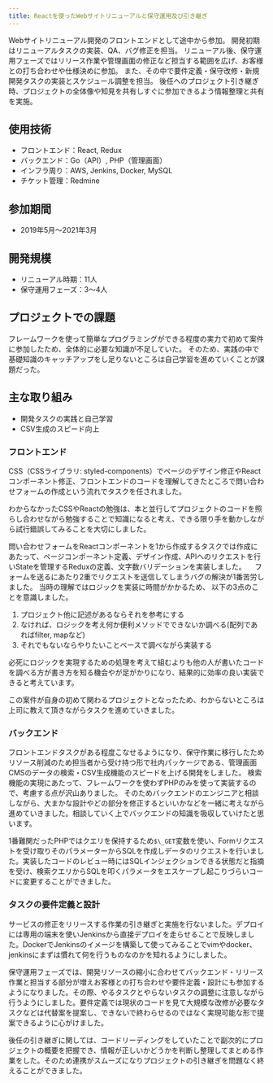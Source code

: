 ```yaml
---
title: Reactを使ったWebサイトリニューアルと保守運用及び引き継ぎ
---
```


Webサイトリニューアル開発のフロントエンドとして途中から参加。
開発初期はリニューアルタスクの実装、QA、バグ修正を担当。
リニューアル後、保守運用フェーズではリリース作業や管理画面の修正など担当する範囲を広げ、お客様との打ち合わせや仕様決めに参加。
また、その中で要件定義・保守改修・新規開発タスクの実装とスケジュール調整を担当。
後任へのプロジェクト引き継ぎ時、プロジェクトの全体像や知見を共有しすぐに参加できるよう情報整理と共有を実施。

## 使用技術

- フロントエンド：React, Redux
- バックエンド：Go（API）, PHP（管理画面）
- インフラ周り：AWS, Jenkins, Docker, MySQL
- チケット管理：Redmine

## 参加期間

- 2019年5月〜2021年3月

## 開発規模

- リニューアル時期：11人
- 保守運用フェーズ：3〜4人

## プロジェクトでの課題

フレームワークを使って簡単なプログラミングができる程度の実力で初めて案件に参加したため、全体的に必要な知識が不足していた。
そのため、実践の中で基礎知識のキャッチアップをし足りないところは自己学習を進めていくことが課題だった。

## 主な取り組み

- 開発タスクの実践と自己学習
- CSV生成のスピード向上

### フロントエンド

CSS（CSSライブラリ: styled-components）でページのデザイン修正やReactコンポーネント修正、フロントエンドのコードを理解してきたところで問い合わせフォームの作成という流れでタスクを任されました。

わからなかったCSSやReactの勉強は、本と並行してプロジェクトのコードを照らし合わせながら勉強することで知識になると考え、できる限り手を動かしながら試行錯誤してみることを大切にしました。

問い合わせフォームをReactコンポーネントを1から作成するタスクでは作成にあたって、ページコンポーネント定義、デザイン作成、APIへのリクエストを行いStateを管理するReduxの定義、文字数バリデーションを実装しました。
　フォームを送るにあたり2重でリクエストを送信してしまうバグの解決が1番苦労しました。
当時の理解ではロジックを実装に時間がかかるため、
以下の3点のことを意識しました。

1. プロジェクト他に記述があるならそれを参考にする
2. なければ、ロジックを考え何か便利メソッドでできないか調べる(配列であればfilter, mapなど)
3. それでもないならやりたいことベースで調べながら実装する

必死にロジックを実現するための処理を考えて組むよりも他の人が書いたコードを調べる方が書き方を知る機会やが足がかりになり、結果的に効率の良い実装できると考えています。

この案件が自身の初めて関わるプロジェクトとなったため、わからないところは上司に教えて頂きながらタスクを進めていきました。

### バックエンド

フロントエンドタスクがある程度こなせるようになり、保守作業に移行したためリソース削減のため担当者から受け持つ形で社内パッケージである、管理画面CMSのデータの検索・CSV生成機能のスピードを上げる開発をしました。
検索機能の実現にあたって、フレームワークを使わずPHPのみを使って実装するので、考慮する点が沢山ありました。
そのためバックエンドのエンジニアと相談しながら、大まかな設計やどの部分を修正するといいかなどを一緒に考えながら進めていきました。相談していく上でバックエンドの知識を吸収していけたと思います。

1番難関だったPHPではクエリを保持するため`$\_GET`変数を使い、Formリクエストを受け取りそのパラメーターからSQLを作成しデータのリクエストを行いました。実装したコードのレビュー時にはSQLインジェクションできる状態だと指摘を受け、検索クエリからSQLを叩くパラメータをエスケープし起こりづらいコードに変更することができました。

### タスクの要件定義と設計

サービスの修正をリリースする作業の引き継ぎと実施を行ないました。デプロイには専用の端末を使いJenkinsから直接デプロイを走らせることで反映しました。DockerでJenkinsのイメージを構築して使ってみることでvimやdocker、jenkinsにまずは慣れて何を行うものなのかを知れるようにしました。

保守運用フェーズでは、開発リソースの縮小に合わせてバックエンド・リリース作業と担当する部分が増えお客様との打ち合わせや要件定義・設計にも参加するようになりました。その際、やるタスクとやらないタスクの調整に注意しながら行うようにしました。要件定義では現状のコードを見て大規模な改修が必要なタスクなどは代替案を提案し、できないで終わらせるのではなく実現可能な形で提案できるように心がけました。

後任の引き継ぎに関しては、コードリーディングをしていたことで副次的にプロジェクトの概要を把握でき、情報が正しいかどうかを判断し整理してまとめる作業をした。そのため連携がスムーズになりプロジェクトの引き継ぎを問題なく終えることができました。
